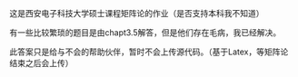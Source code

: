 这是西安电子科技大学硕士课程矩阵论的作业（是否支持本科我不知道）

有一些比较繁琐的题目是由chapt3.5解答，但是他们存在毛病，我已经解决。

此答案只是给与不会的帮助伙伴，暂时不会上传源代码。（基于Latex，等矩阵论结束之后会上传）
